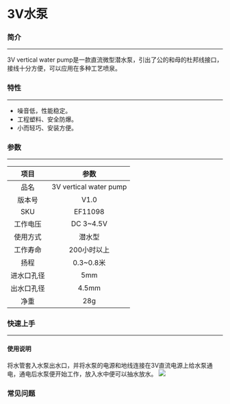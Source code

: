 ﻿# 3V水泵

### 简介
---
3V vertical water pump是一款直流微型潜水泵，引出了公的和母的杜邦线接口，接线十分方便，可以应用在多种工艺喷泉。

### 特性 
---
- 噪音低，性能稳定。
- 工程塑料、安全防爆。
- 小而轻巧、安装方便。

### 参数
---
项目 | 参数 
:-: | :-: 
品名| 3V vertical water pump
版本号|V1.0
SKU|EF11098
工作电压|DC 3~4.5V
使用方式|潜水型
工作寿命|200小时以上
扬程|0.3~0.8米
进水口孔径|5mm
出水口孔径|4.5mm
净重|28g

### 快速上手  
---  

#### 使用说明 

将水管套入水泵出水口，并将水泵的电源和地线连接在3V直流电源上给水泵通电，通电后水泵便开始工作，放入水中便可以抽水放水。
![](https://wiki-media-ef.oss-cn-hongkong.aliyuncs.com//images/KzORYOY.png)

### 常见问题
